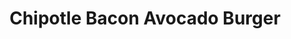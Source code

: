 ---
title: "Chipotle Bacon Avocado Burger"
price: "$13.00"
category: "Burgers"
img: ""
desc: "8oz ground beef patty with our house made creamy chipotle mayonnaise, on a toasted brioche bun topped with cheddar cheese avocado and pico de gallo"
---